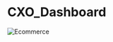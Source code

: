 # CXO_Dashboard

![Ecommerce](https://raw.githubusercontent.com/prasad11s/CSO_Ecommerce/CSO_Ecommerce_Dashboard.png)
